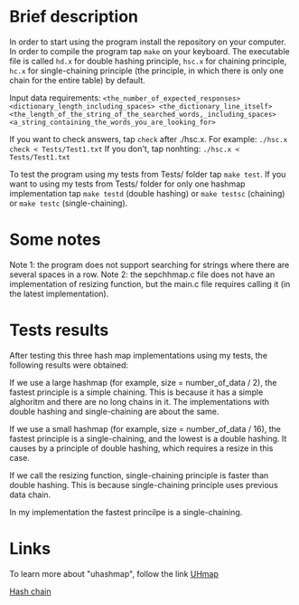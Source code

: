 # Brief description
In order to start using the program install the repository on your computer. In order to compile the program tap `make` on your keyboard. The executable file is called `hd.x` for double hashing principle, `hsc.x` for chaining principle, `hc.x` for single-chaining principle (the principle, in which there is only one chain for the entire table) by default.

Input data requirements: `<the_number_of_expected_responses> <dictionary_length_including_spaces> <the_dictionary_line_itself> <the_length_of_the_string_of_the_searched_words,_including_spaces> <a_string_containing_the_words_you_are_looking_for>`

If you want to check answers, tap `check` after ./hsc.x. For example: `./hsc.x check < Tests/Test1.txt`
If you don't, tap nonhting: `./hsc.x < Tests/Test1.txt`

To test the program using my tests from Tests/ folder tap `make test`.
If you want to using my tests from Tests/ folder for only one hashmap implementation tap `make testd` (double hashing) or  `make testsc` (chaining) or `make testc` (single-chaining).

# Some notes
Note 1: the program does not support searching for strings where there are several spaces in a row.
Note 2: the sepchhmap.c file does not have an implementation of resizing function, but the main.c file requires calling it (in the latest implementation).

# Tests results
After testing this three hash map implementations using my tests, the following results were obtained: 

If we use a large hashmap (for example, size = number_of_data / 2), the fastest principle is a simple chaining. This is because it has a simple alghoritm and there are no long chains in it. The implementations with double hashing and single-chaining are about the same.

If we use a small hashmap (for example, size = number_of_data / 16), the fastest principle is a single-chaining, and the lowest is a double hashing. It causes by a principle of double hashing, which requires a resize in this case.

If we call the resizing function, single-chaining principle is faster than double hashing. This is because single-chaining principle uses previous data chain.

In my implementation the fastest princilpe is a single-chaining. 

# Links
To learn more about "uhashmap", follow the link [UHmap](https://github.com/UsoltsevI/UHmap)

[Hash chain](https://en.wikipedia.org/wiki/Hash_chain)

